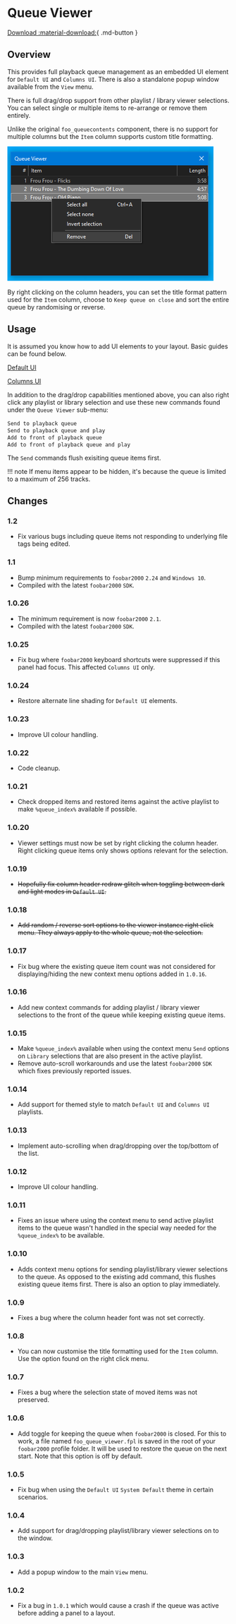 # Queue Viewer
[Download :material-download:](https://github.com/marc2k3/marc2k3/releases){ .md-button }

## Overview
This provides full playback queue management as an embedded UI element for `Default UI`
and `Columns UI`. There is also a standalone popup window available from the `View` menu.

There is full drag/drop support from other playlist / library viewer selections. You
can select single or multiple items to re-arrange or remove them entirely.

Unlike the original `foo_queuecontents` component, there is no support for multiple columns
but the `Item` column supports custom title formatting.

![queue viewer](../images/queue-viewer.png)

By right clicking on the column headers, you can set the title format pattern used
for the `Item` column, choose to `Keep queue on close` and sort the entire queue
by randomising or reverse.

## Usage
It is assumed you know how to add UI elements to your layout. Basic guides
can be found below.

[Default UI](http://wiki.hydrogenaud.io/index.php?title=Foobar2000:Layout_Editing_Mode)

[Columns UI](https://wiki.yuo.be/columns_ui:config:layout)

In addition to the drag/drop capabilities mentioned above, you can also right click any
playlist or library selection and use these new commands found under the `Queue Viewer` sub-menu:

```
Send to playback queue
Send to playback queue and play
Add to front of playback queue
Add to front of playback queue and play
```

The `Send` commands flush exisiting queue items first.

!!! note
	If menu items appear to be hidden, it's because the queue is limited to a maximum of 256
	tracks.

## Changes

### 1.2
- Fix various bugs including queue items not responding to underlying file tags being edited.

### 1.1
- Bump minimum requirements to `foobar2000` `2.24` and `Windows 10`.
- Compiled with the latest `foobar2000` `SDK`.

### 1.0.26
- The minimum requirement is now `foobar2000` `2.1`.
- Compiled with the latest `foobar2000` `SDK`.

### 1.0.25
- Fix bug where `foobar2000` keyboard shortcuts were suppressed if this panel had focus. This affected `Columns UI` only.

### 1.0.24
- Restore alternate line shading for `Default UI` elements.

### 1.0.23
- Improve UI colour handling.

### 1.0.22
- Code cleanup.

### 1.0.21
- Check dropped items and restored items against the active playlist to make `%queue_index%` available if possible.

### 1.0.20
- Viewer settings must now be set by right clicking the column header. Right clicking queue items
only shows options relevant for the selection.

### 1.0.19
- ~~Hopefully fix column header redraw glitch when toggling between dark and light modes in `Default UI`.~~

### 1.0.18
- ~~Add random / reverse sort options to the viewer instance right click menu. They always apply
to the whole queue, not the selection.~~

### 1.0.17
- Fix bug where the existing queue item count was not considered for displaying/hiding the
new context menu options added in `1.0.16`.

### 1.0.16
- Add new context commands for adding playlist / library viewer selections to the front of
the queue while keeping existing queue items.

### 1.0.15
- Make `%queue_index%` available when using the context menu `Send` options on `Library`
selections that are also present in the active playlist.
- Remove auto-scroll workarounds and use the latest `foobar2000` `SDK` which fixes previously
reported issues.

### 1.0.14
- Add support for themed style to match `Default UI` and `Columns UI` playlists.

### 1.0.13
- Implement auto-scrolling when drag/dropping over the top/bottom of the list.

### 1.0.12
- Improve UI colour handling.

### 1.0.11
- Fixes an issue where using the context menu to send active playlist items to the queue
wasn't handled in the special way needed for the `%queue_index%` to be available.

### 1.0.10
- Adds context menu options for sending playlist/library viewer selections to the queue. As
opposed to the existing add command, this flushes existing queue items first. There is also
an option to play immediately.

### 1.0.9
- Fixes a bug where the column header font was not set correctly.

### 1.0.8
- You can now customise the title formatting used for the `Item` column. Use the option
found on the right click menu.

### 1.0.7
- Fixes a bug where the selection state of moved items was not preserved.

### 1.0.6
- Add toggle for keeping the queue when `foobar2000` is closed. For this to work, a file named
`foo_queue_viewer.fpl` is saved in the root of your `foobar2000` profile folder. It will
be used to restore the queue on the next start. Note that this option is off by default.

### 1.0.5
- Fix bug when using the `Default UI` `System Default` theme in certain scenarios.

### 1.0.4
- Add support for drag/dropping playlist/library viewer selections on to the window.

### 1.0.3
- Add a popup window to the main `View` menu.

### 1.0.2
- Fix a bug in `1.0.1` which would cause a crash if the queue was active before adding a panel to a layout.
